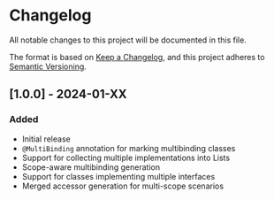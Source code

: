 # Changelog

All notable changes to this project will be documented in this file.

The format is based on [Keep a Changelog](https://keepachangelog.com/en/1.0.0/),
and this project adheres to [Semantic Versioning](https://semver.org/spec/v2.0.0.html).

## [1.0.0] - 2024-01-XX

### Added
- Initial release
- `@MultiBinding` annotation for marking multibinding classes
- Support for collecting multiple implementations into Lists
- Scope-aware multibinding generation
- Support for classes implementing multiple interfaces
- Merged accessor generation for multi-scope scenarios
